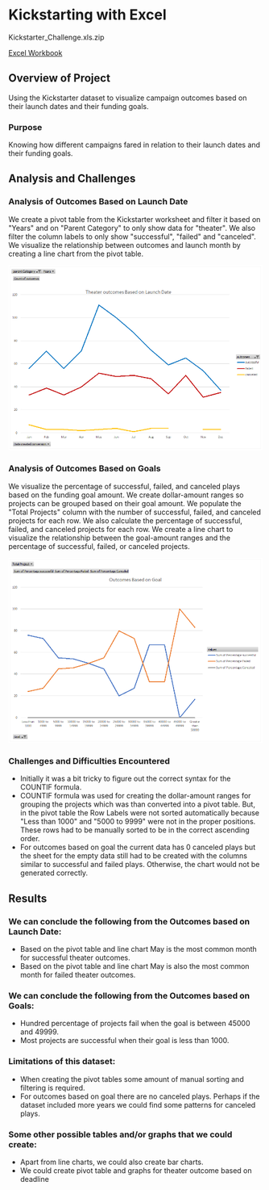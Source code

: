 # Kickstarting with Excel

Kickstarter_Challenge.xls.zip

[Excel Workbook](Kickstarter_Challenge.xls.zip)

## Overview of Project
Using the Kickstarter dataset to visualize campaign outcomes based on their launch dates and their funding goals.

### Purpose
Knowing how different campaigns fared in relation to their launch dates and their funding goals.

## Analysis and Challenges

### Analysis of Outcomes Based on Launch Date
We create a pivot table from the Kickstarter worksheet and filter it based on "Years" and on "Parent Category" to only show data for "theater". We also filter the column labels to only show "successful", "failed" and "canceled". We visualize the relationship between outcomes and launch month by creating a line chart from the pivot table. 

![Theater_Outcomes_vs_Launch.png](/Resources/Theater_Outcomes_vs_Launch.png)

### Analysis of Outcomes Based on Goals
We visualize the percentage of successful, failed, and canceled plays based on the funding goal amount. We create dollar-amount ranges so projects can be grouped based on their goal amount. We populate the "Total Projects" column with the number of successful, failed, and canceled projects for each row. We also calculate the percentage of successful, failed, and canceled projects for each row. We create a line chart to visualize the relationship between the goal-amount ranges and the percentage of successful, failed, or canceled projects.

![Outcomes_vs_Goals.png](/Resources/Outcomes_vs_Goals.png)

### Challenges and Difficulties Encountered
- Initially it was a bit tricky to figure out the correct syntax for the COUNTIF formula.
- COUNTIF formula was used for creating the dollar-amount ranges for grouping the projects which was than converted into a pivot table. But, in the pivot table the Row Labels were not sorted automatically because "Less than 1000" and "5000 to 9999" were not in the proper positions. These rows had to be manually sorted to be in the correct ascending order. 
- For outcomes based on goal the current data has 0 canceled plays but the sheet for the empty data still had to be created with the columns similar to successful and failed plays. Otherwise, the chart would not be generated correctly. 

## Results

### We can conclude the following from the Outcomes based on Launch Date:
- Based on the pivot table and line chart May is the most common month for successful theater outcomes.  
- Based on the pivot table and line chart May is also the most common month for failed theater outcomes.

### We can conclude the following from the Outcomes based on Goals:
- Hundred percentage of projects fail when the goal is between 45000 and 49999.
- Most projects are successful when their goal is less than 1000.

### Limitations of this dataset:
- When creating the pivot tables some amount of manual sorting and filtering is required. 
- For outcomes based on goal there are no canceled plays. Perhaps if the dataset included more years we could find some patterns for canceled plays.

### Some other possible tables and/or graphs that we could create:
- Apart from line charts, we could also create bar charts.
- We could create pivot table and graphs for theater outcome based on deadline
